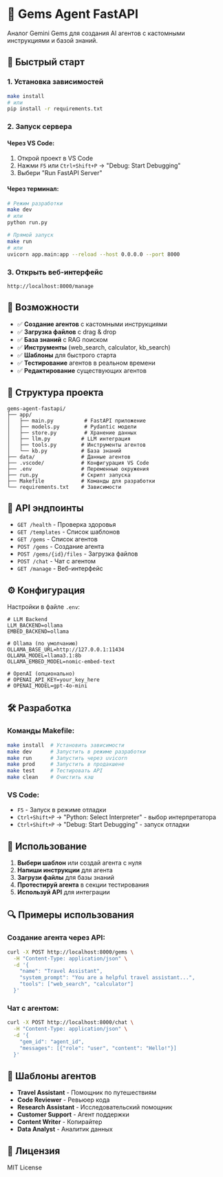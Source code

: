 # 🤖 Gems Agent FastAPI

Аналог Gemini Gems для создания AI агентов с кастомными инструкциями и базой знаний.

## 🚀 Быстрый старт

### 1. Установка зависимостей
```bash
make install
# или
pip install -r requirements.txt
```

### 2. Запуск сервера

#### Через VS Code:
1. Открой проект в VS Code
2. Нажми `F5` или `Ctrl+Shift+P` → "Debug: Start Debugging"
3. Выбери "Run FastAPI Server"

#### Через терминал:
```bash
# Режим разработки
make dev
# или
python run.py

# Прямой запуск
make run
# или
uvicorn app.main:app --reload --host 0.0.0.0 --port 8000
```

### 3. Открыть веб-интерфейс
```
http://localhost:8000/manage
```

## 🎯 Возможности

- ✅ **Создание агентов** с кастомными инструкциями
- ✅ **Загрузка файлов** с drag & drop
- ✅ **База знаний** с RAG поиском
- ✅ **Инструменты** (web_search, calculator, kb_search)
- ✅ **Шаблоны** для быстрого старта
- ✅ **Тестирование** агентов в реальном времени
- ✅ **Редактирование** существующих агентов

## 📁 Структура проекта

```
gems-agent-fastapi/
├── app/
│   ├── main.py          # FastAPI приложение
│   ├── models.py        # Pydantic модели
│   ├── store.py         # Хранение данных
│   ├── llm.py          # LLM интеграция
│   ├── tools.py        # Инструменты агентов
│   └── kb.py           # База знаний
├── data/               # Данные агентов
├── .vscode/            # Конфигурация VS Code
├── .env                # Переменные окружения
├── run.py              # Скрипт запуска
├── Makefile            # Команды для разработки
└── requirements.txt    # Зависимости
```

## 🔧 API эндпоинты

- `GET /health` - Проверка здоровья
- `GET /templates` - Список шаблонов
- `GET /gems` - Список агентов
- `POST /gems` - Создание агента
- `POST /gems/{id}/files` - Загрузка файлов
- `POST /chat` - Чат с агентом
- `GET /manage` - Веб-интерфейс

## ⚙️ Конфигурация

Настройки в файле `.env`:

```env
# LLM Backend
LLM_BACKEND=ollama
EMBED_BACKEND=ollama

# Ollama (по умолчанию)
OLLAMA_BASE_URL=http://127.0.0.1:11434
OLLAMA_MODEL=llama3.1:8b
OLLAMA_EMBED_MODEL=nomic-embed-text

# OpenAI (опционально)
# OPENAI_API_KEY=your_key_here
# OPENAI_MODEL=gpt-4o-mini
```

## 🛠️ Разработка

### Команды Makefile:
```bash
make install  # Установить зависимости
make dev      # Запустить в режиме разработки
make run      # Запустить через uvicorn
make prod     # Запустить в продакшене
make test     # Тестировать API
make clean    # Очистить кэш
```

### VS Code:
- `F5` - Запуск в режиме отладки
- `Ctrl+Shift+P` → "Python: Select Interpreter" - выбор интерпретатора
- `Ctrl+Shift+P` → "Debug: Start Debugging" - запуск отладки

## 📝 Использование

1. **Выбери шаблон** или создай агента с нуля
2. **Напиши инструкции** для агента
3. **Загрузи файлы** для базы знаний
4. **Протестируй агента** в секции тестирования
5. **Используй API** для интеграции

## 🔍 Примеры использования

### Создание агента через API:
```bash
curl -X POST http://localhost:8000/gems \
  -H "Content-Type: application/json" \
  -d '{
    "name": "Travel Assistant",
    "system_prompt": "You are a helpful travel assistant...",
    "tools": ["web_search", "calculator"]
  }'
```

### Чат с агентом:
```bash
curl -X POST http://localhost:8000/chat \
  -H "Content-Type: application/json" \
  -d '{
    "gem_id": "agent_id",
    "messages": [{"role": "user", "content": "Hello!"}]
  }'
```

## 🎨 Шаблоны агентов

- **Travel Assistant** - Помощник по путешествиям
- **Code Reviewer** - Ревьюер кода
- **Research Assistant** - Исследовательский помощник
- **Customer Support** - Агент поддержки
- **Content Writer** - Копирайтер
- **Data Analyst** - Аналитик данных

## 📄 Лицензия

MIT License